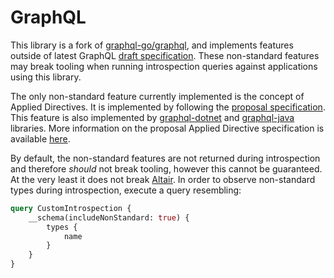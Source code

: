 # GraphQL
This library is a fork of [graphql-go/graphql](https://github.com/graphql-go/graphql), and implements features outside of latest GraphQL [draft specification](https://spec.graphql.org/draft/). These non-standard features may break tooling when running introspection queries against applications using this library.

The only non-standard feature currently implemented is the concept of Applied Directives. It is implemented by following the [proposal specification](https://graphql-dotnet.github.io/docs/getting-started/directives/#directives-and-introspection). This feature is also implemented by [graphql-dotnet](https://github.com/graphql-dotnet/graphql-dotnet) and [graphql-java](https://github.com/graphql-java/graphql-java) libraries. More information on the proposal Applied Directive specification is available [here](https://graphql-dotnet.github.io/docs/getting-started/directives/#directives-and-introspection).

By default, the non-standard features are not returned during introspection and therefore _should_ not break tooling, however this cannot be guaranteed. At the very least it does not break [Altair](https://altairgraphql.dev/). In order to observe non-standard types during introspection, execute a query resembling:
```graphql
query CustomIntrospection {
    __schema(includeNonStandard: true) {
        types {
            name
        }
    }
}
```
